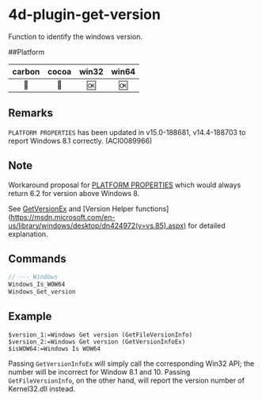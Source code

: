 # 4d-plugin-get-version
Function to identify the windows version.

##Platform

| carbon | cocoa | win32 | win64 |
|:------:|:-----:|:---------:|:---------:|
|🚫|🚫|🆗|🆗|

Remarks
---

```PLATFORM PROPERTIES``` has been updated in v15.0-188681, v14.4-188703 to report Windows 8.1 correctly. (ACI0089966)

Note
---

Workaround proposal for [PLATFORM PROPERTIES](http://doc.4d.com/4Dv15/4D/15/PLATFORM-PROPERTIES.301-2007515.en.html) which would always return 6.2 for version above Windows 8.

See [GetVersionEx](https://msdn.microsoft.com/en-us/library/windows/desktop/ms724451(v=vs.85).aspx) and [Version Helper functions] (https://msdn.microsoft.com/en-us/library/windows/desktop/dn424972(v=vs.85).aspx) for detailed explanation.

Commands
---

```c
// --- Windows
Windows_Is_WOW64
Windows_Get_version
```

Example
---

```
$version_1:=Windows Get version (GetFileVersionInfo)
$version_2:=Windows Get version (GetVersionInfoEx)
$isWOW64:=Windows Is WOW64 
```

Passing ```GetVersionInfoEx``` will simply call the corresponding Win32 API; the number will be incorrect for Window 8.1 and 10. Passing ```GetFileVersionInfo```, on the other hand, will report the version number of Kernel32.dll instead.

